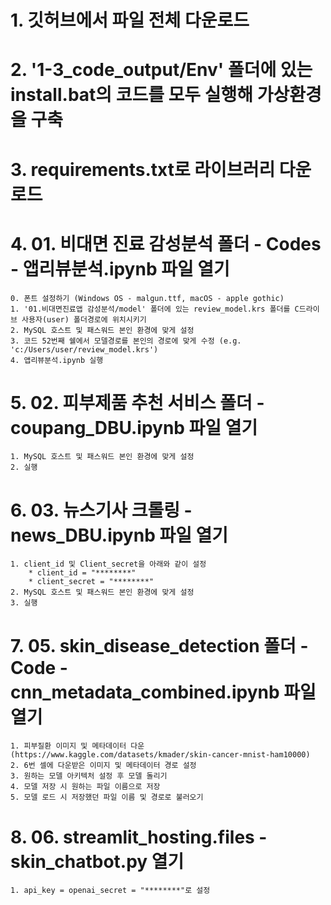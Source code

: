 # 1. 깃허브에서 파일 전체 다운로드
# 2. '1-3_code_output/Env' 폴더에 있는 install.bat의 코드를 모두 실행해 가상환경을 구축
# 3. requirements.txt로 라이브러리 다운로드
# 4. 01. 비대면 진료 감성분석 폴더 - Codes - 앱리뷰분석.ipynb 파일 열기
    0. 폰트 설정하기 (Windows OS - malgun.ttf, macOS - apple gothic)
    1. '01.비대면진료앱 감성분석/model' 폴더에 있는 review_model.krs 폴더를 C드라이브 사용자(user) 폴더경로에 위치시키기
    2. MySQL 호스트 및 패스워드 본인 환경에 맞게 설정
    3. 코드 52번째 쉘에서 모델경로를 본인의 경로에 맞게 수정 (e.g. 'c:/Users/user/review_model.krs')
    4. 앱리뷰분석.ipynb 실행
# 5. 02. 피부제품 추천 서비스 폴더 - coupang_DBU.ipynb 파일 열기
    1. MySQL 호스트 및 패스워드 본인 환경에 맞게 설정
    2. 실행
# 6. 03. 뉴스기사 크롤링 - news_DBU.ipynb 파일 열기
    1. client_id 및 Client_secret을 아래와 같이 설정
        * client_id = "********"
        * client_secret = "********"
    2. MySQL 호스트 및 패스워드 본인 환경에 맞게 설정
    3. 실행
# 7. 05. skin_disease_detection 폴더 - Code - cnn_metadata_combined.ipynb 파일 열기
    1. 피부질환 이미지 및 메타데이터 다운 (https://www.kaggle.com/datasets/kmader/skin-cancer-mnist-ham10000)
    2. 6번 셀에 다운받은 이미지 및 메타데이터 경로 설정
    3. 원하는 모델 아키텍처 설정 후 모델 돌리기
    4. 모델 저장 시 원하는 파일 이름으로 저장
    5. 모델 로드 시 저장했던 파일 이름 및 경로로 불러오기
# 8. 06. streamlit_hosting.files - skin_chatbot.py 열기
    1. api_key = openai_secret = "********"로 설정
